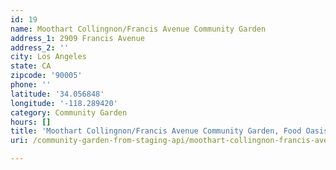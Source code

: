 ```yaml
---
id: 19
name: Moothart Collingnon/Francis Avenue Community Garden
address_1: 2909 Francis Avenue
address_2: ''
city: Los Angeles
state: CA
zipcode: '90005'
phone: ''
latitude: '34.056848'
longitude: '-118.289420'
category: Community Garden
hours: []
title: 'Moothart Collingnon/Francis Avenue Community Garden, Food Oasis Los Angeles'
uri: /community-garden-from-staging-api/moothart-collingnon-francis-avenue/

---
```

